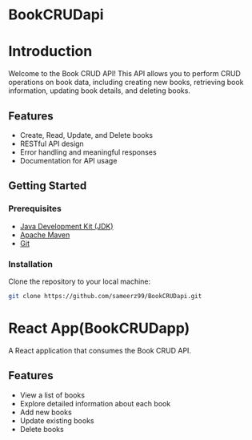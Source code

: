 # BookCRUDapi
# Introduction

Welcome to the Book CRUD API! This API allows you to perform CRUD operations on book data, including creating new books, retrieving book information, updating book details, and deleting books.

## Features

- Create, Read, Update, and Delete books
- RESTful API design
- Error handling and meaningful responses
- Documentation for API usage

## Getting Started

### Prerequisites

- [Java Development Kit (JDK)](https://www.oracle.com/java/technologies/javase-downloads.html)
- [Apache Maven](https://maven.apache.org/download.cgi)
- [Git](https://git-scm.com/downloads)

### Installation

Clone the repository to your local machine:

```bash
git clone https://github.com/sameerz99/BookCRUDapi.git
```
# React App(BookCRUDapp)
A React application that consumes the Book CRUD API.

## Features
- View a list of books
- Explore detailed information about each book
- Add new books 
- Update existing books 
- Delete books